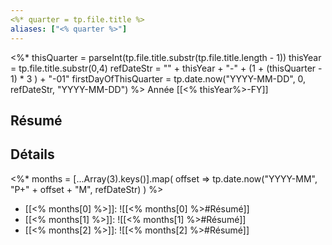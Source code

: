 ```yaml
---
<%* quarter = tp.file.title %>
aliases: ["<% quarter %>"]
---
```

<%*
thisQuarter = parseInt(tp.file.title.substr(tp.file.title.length - 1))
thisYear = tp.file.title.substr(0,4)
refDateStr = "" + thisYear + "-" + (1 + (thisQuarter - 1) * 3 ) + "-01"
firstDayOfThisQuarter = tp.date.now("YYYY-MM-DD", 0, refDateStr, "YYYY-MM-DD")
%>
Année [[<% thisYear%>-FY]]
## Résumé

## Détails
<%*
months = [...Array(3).keys()].map(
	offset => tp.date.now("YYYY-MM", "P+" + offset + "M", refDateStr)
)
%>
- [[<% months[0] %>]]: ![[<% months[0] %>#Résumé]]
- [[<% months[1] %>]]: ![[<% months[1] %>#Résumé]]
- [[<% months[2] %>]]: ![[<% months[2] %>#Résumé]]
